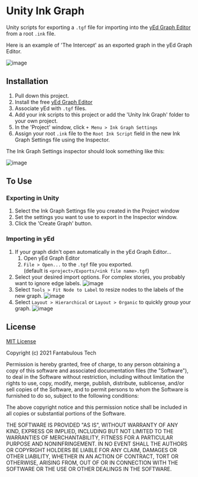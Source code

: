 # Unity Ink Graph

Unity scripts for exporting a `.tgf` file for importing into the [yEd Graph Editor](https://www.yworks.com/products/yed) from a root `.ink` file.

Here is an example of 'The Intercept' as an exported graph in the yEd Graph Editor.

![image](https://user-images.githubusercontent.com/73082145/112088971-a23bab80-8bf5-11eb-9e62-5d7b9edfb165.png)

## Installation

1. Pull down this project.
2. Install the free [yEd Graph Editor](https://www.yworks.com/products/yed)
3. Associate yEd with `.tgf` files.
4. Add your ink scripts to this project or add the 'Unity Ink Graph' folder to your own project.
5. In the 'Project' window, click `+ Menu > Ink Graph Settings`
6. Assign your root `.ink` file to the `Root Ink Script` field in the new Ink Graph Settings file using the Inspector.

The Ink Graph Settings inspector should look something like this:

![image](https://user-images.githubusercontent.com/73082145/112089083-d6af6780-8bf5-11eb-9476-71a28fc5967c.png)

## To Use

### Exporting in Unity
1. Select the Ink Graph Settings file you created in the Project window
2. Set the settings you want to use to export in the Inspector window.
3. Click the 'Create Graph' button.

### Importing in yEd
1. If your graph didn't open automatically in the yEd Graph Editor...
    1. Open yEd Graph Editor
    2. `File > Open...` to the `.tgf` file you exported.<br/>(default is `<project>/Exports/<ink file name>.tgf`)
2. Select your desired import options. For complex stories, you probably want to ignore edge labels.
    ![image](https://user-images.githubusercontent.com/73082145/112089304-40c80c80-8bf6-11eb-9c96-9dab9049cc0b.png)
3. Select `Tools > Fit Node to Label` to resize nodes to the labels of the new graph.
    ![image](https://user-images.githubusercontent.com/73082145/112089256-27bf5b80-8bf6-11eb-85bf-e277acdce3ee.png)
4. Select `Layout > Hierarchical` or `Layout > Organic` to quickly group your graph.
    ![image](https://user-images.githubusercontent.com/73082145/112089322-49b8de00-8bf6-11eb-976c-495eab43e11f.png)

## License

[MIT License](https://github.com/fantabulous-tech/unity-ink-graph/blob/master/LICENSE)

Copyright (c) 2021 Fantabulous Tech

Permission is hereby granted, free of charge, to any person obtaining a copy
of this software and associated documentation files (the "Software"), to deal
in the Software without restriction, including without limitation the rights
to use, copy, modify, merge, publish, distribute, sublicense, and/or sell
copies of the Software, and to permit persons to whom the Software is
furnished to do so, subject to the following conditions:

The above copyright notice and this permission notice shall be included in all
copies or substantial portions of the Software.

THE SOFTWARE IS PROVIDED "AS IS", WITHOUT WARRANTY OF ANY KIND, EXPRESS OR
IMPLIED, INCLUDING BUT NOT LIMITED TO THE WARRANTIES OF MERCHANTABILITY,
FITNESS FOR A PARTICULAR PURPOSE AND NONINFRINGEMENT. IN NO EVENT SHALL THE
AUTHORS OR COPYRIGHT HOLDERS BE LIABLE FOR ANY CLAIM, DAMAGES OR OTHER
LIABILITY, WHETHER IN AN ACTION OF CONTRACT, TORT OR OTHERWISE, ARISING FROM,
OUT OF OR IN CONNECTION WITH THE SOFTWARE OR THE USE OR OTHER DEALINGS IN THE
SOFTWARE.

